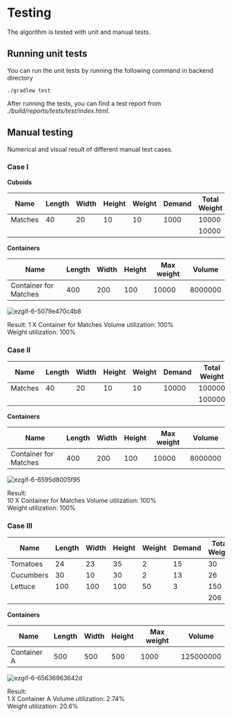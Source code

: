 # Testing

The algorithm is tested with unit and manual tests. 

## Running unit tests

You can run the unit tests by running the following command in backend directory

```
./gradlew test
```

After running the tests, you can find a test report from *./build/reports/tests/test/index.html*. 

## Manual testing

Numerical and visual result of different manual test cases.

### Case I

**Cuboids**

| Name    | Length | Width | Height | Weight  | Demand | Total Weight | Volume  |
|---------|--------|-------|--------|---------|--------|--------------|---------|
| Matches | 40     | 20    | 10     | 10      | 1000   | 10000         | 8000000 |
|         |        |       |        |         |        | 10000         | 8000000 |

**Containers**

| Name                  | Length | Width | Height | Max weight | Volume  |
|-----------------------|--------|-------|--------|------------|---------|
| Container for Matches | 400    | 200   | 100    | 10000      | 8000000 |

![ezgif-6-5079e470c4b8](https://user-images.githubusercontent.com/70749953/110858247-83b6e580-82c2-11eb-9271-63dff01f6dd0.gif)

Result:
1 X Container for Matches 
Volume utilization: 100%  
Weight utilization: 100%  

### Case II

| Name    | Length | Width | Height | Weight | Demand  | Total Weight  | Volume   |
|---------|--------|-------|--------|--------|---------|---------------|----------|
| Matches | 40     | 20    | 10     | 10     | 10000   | 100000        | 80000000 |
|         |        |       |        |        |         | 100000        | 80000000 |

**Containers**

| Name                  | Length | Width | Height | Max weight | Volume  |
|-----------------------|--------|-------|--------|------------|---------|
| Container for Matches | 400    | 200   | 100    | 10000      | 8000000 |

![ezgif-6-6595d8005f95](https://user-images.githubusercontent.com/70749953/110859626-608d3580-82c4-11eb-88c3-42743cf4e562.gif)

Result:  
10 X Container for Matches 
Volume utilization: 100%  
Weight utilization: 100%  

### Case III

| Name      | Length | Width | Height | Weight | Demand | Total Weight | Volume  |
|-----------|--------|-------|--------|--------|--------|--------------|---------|
| Tomatoes  | 24     | 23    | 35     | 2      | 15     | 30           | 289800  |
| Cucumbers | 30     | 10    | 30     | 2      | 13     | 26           | 117000  |
| Lettuce   | 100    | 100   | 100    | 50     | 3      | 150          | 3000000 |
|           |        |       |        |        |        | 206          | 3406800 |

**Containers**

| Name        | Length | Width | Height | Max weight | Volume    |
|-------------|--------|-------|--------|------------|-----------|
| Container A | 500    | 500   | 500    | 1000       | 125000000 |

![ezgif-6-65636963642d](https://user-images.githubusercontent.com/70749953/110860653-b9110280-82c5-11eb-94b2-26cf2ddac923.gif)


Result:  
1 X Container A
Volume utilization: 2.74%  
Weight utilization: 20.6%  



